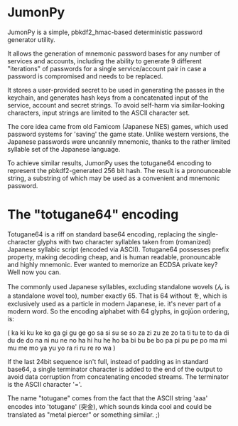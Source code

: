 # JumonPy

JumonPy is a simple, pbkdf2_hmac-based deterministic password generator utility.

It allows the generation of mnemonic password bases for any number of services and accounts, including the ability to generate 9 different "iterations" of passwords for a single service/account pair in case a password is compromised and needs to be replaced.

It stores a user-provided secret to be used in generating the passes in the keychain, and generates hash keys from a concatenated input of the service, account and secret strings. To avoid self-harm via similar-looking characters, input strings are limited to the ASCII character set.

The core idea came from old Famicom (Japanese NES) games, which used password systems for 'saving' the game state. Unlike western versions, the Japanese passwords were uncannily mnemonic, thanks to the rather limited syllable set of the Japanese language.

To achieve similar results, JumonPy uses the totugane64 encoding to represent the pbkdf2-generated 256 bit hash. The result is a pronounceable string, a substring of which may be used as a convenient and mnemonic password.

# The "totugane64" encoding

Totugane64 is a riff on standard base64 encoding, replacing the single-character glyphs with two character syllables taken from (romanized) Japanese syllabic script (encoded via ASCII). Totugane64 possesses prefix property, making decoding cheap, and is human readable, pronouncable and highly mnemonic. Ever wanted to memorize an ECDSA private key? Well now you can.

The commonly used Japanese syllables, excluding standalone wovels (ん is a standalone wovel too), number exactly 65. That is 64 without を, which is exclusively used as a particle in modern Japanese, ie. it's never part of a modern word. So the encoding alphabet with 64 glyphs, in gojūon ordering, is:

( ka ki ku ke ko
ga gi gu ge go
sa si su se so
za zi zu ze zo
ta ti tu te to
da di du de do
na ni nu ne no
ha hi hu he ho
ba bi bu be bo
pa pi pu pe po
ma mi mu me mo
ya yu yo
ra ri ru re ro
wa )

If the last 24bit sequence isn't full, instead of padding as in standard base64, a single terminator character is added to the end of the output to avoid data corruption from concatenating encoded streams. The terminator is the ASCII character '='.

The name "totugane" comes from the fact that the ASCII string 'aaa' encodes into 'totugane' (突金), which sounds kinda cool and could be translated as "metal piercer" or something similar. ;)
